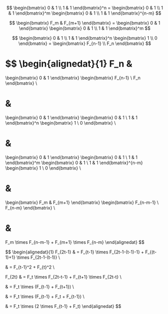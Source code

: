 $$
\begin{bmatrix} 0 & 1 \\ 1 & 1 \end{bmatrix}^n =
\begin{bmatrix} 0 & 1 \\ 1 & 1 \end{bmatrix}^m
\begin{bmatrix} 0 & 1 \\ 1 & 1 \end{bmatrix}^{n-m}
$$

$$
\begin{bmatrix} F_m & F_{m+1} \end{bmatrix} =
  \begin{bmatrix} 0 & 1 \end{bmatrix}
  \begin{bmatrix} 0 & 1 \\ 1 & 1 \end{bmatrix}^m
$$

$$
\begin{bmatrix} 0 & 1 \\ 1 & 1 \end{bmatrix}^n
\begin{bmatrix} 1 \\ 0 \end{bmatrix}
  = \begin{bmatrix} F_{n-1} \\ F_n \end{bmatrix}
$$

$$
\begin{alignedat}{1}
F_n &
=
\begin{bmatrix} 0 & 1 \end{bmatrix}
\begin{bmatrix} F_{n-1} \\ F_n \end{bmatrix}
\\

&
=
\begin{bmatrix} 0 & 1 \end{bmatrix}
\begin{bmatrix} 0 & 1 \\ 1 & 1 \end{bmatrix}^n
\begin{bmatrix} 1 \\ 0 \end{bmatrix}
\\

&
=
\begin{bmatrix} 0 & 1 \end{bmatrix}
\begin{bmatrix} 0 & 1 \\ 1 & 1 \end{bmatrix}^m
\begin{bmatrix} 0 & 1 \\ 1 & 1 \end{bmatrix}^{n-m}
\begin{bmatrix} 1 \\ 0 \end{bmatrix}
\\

&
=
\begin{bmatrix} F_m & F_{m+1} \end{bmatrix}
\begin{bmatrix} F_{n-m-1} \\ F_{n-m} \end{bmatrix}
\\

&
=
F_m \times F_{n-m-1} + F_{m+1} \times F_{n-m}
\end{alignedat}
$$

$$
\begin{alignedat}{1}
F_{2t-1}
&
= F_{t-1} \times F_{2t-1-(t-1)-1} + F_{(t-1)+1} \times F_{2t-1-(t-1)}
\\

&
= F_{t-1}^2 + F_{t}^2
\\

F_{2t}
&
= F_t \times F_{2t-t-1} + F_{t+1} \times F_{2t-t}
\\

&
= F_t \times (F_{t-1} + F_{t+1})
\\

&
= F_t \times (F_{t-1} + F_t + F_{t-1})
\\

&
= F_t \times (2 \times F_{t-1} + F_t)
\end{alignedat}
$$
